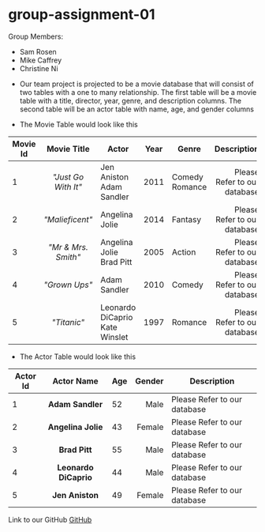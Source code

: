 # group-assignment-01
Group Members:
  * Sam Rosen
  * Mike Caffrey
  * Christine Ni

- Our team project is projected to be a movie database that will consist of two tables with a one to many relationship.
The first table will be a movie table with a title, director, year, genre, and description columns.
The second table will be an actor table with name, age, and gender columns

- The Movie Table would look like this

|Movie Id | Movie Title | Actor | Year | Genre | Description|
|---------|:-------------:|----------|------|-------|------------:|
|1| *"Just Go With It"* |Jen Aniston  Adam Sandler| 2011| Comedy Romance| Please Refer to our database|
|2| *"Malieficent"* | Angelina Jolie | 2014 | Fantasy| Please Refer to our database|
|3| *"Mr & Mrs. Smith"* |Angelina Jolie Brad Pitt| 2005 | Action | Please Refer to our database|
|4| *"Grown Ups"* |Adam Sandler| 2010 | Comedy| Please Refer to our database|
|5| *"Titanic"* |Leonardo DiCaprio Kate Winslet | 1997 | Romance | Please Refer to our database|


- The Actor Table would look like this

|Actor Id | Actor Name | Age | Gender| Description|
|----------|:------------:|-----|-------:|---------|
|1|**Adam Sandler**| 52 | Male |Please Refer to our database|
|2|**Angelina Jolie**| 43 | Female |Please Refer to our database|
|3|**Brad Pitt**| 55 | Male |Please Refer to our database|
|4|**Leonardo DiCaprio**| 44| Male |Please Refer to our database|
|5|**Jen Aniston**| 49| Female |Please Refer to our database|


Link to our GitHub
[GitHub](https://github.com/chrisni123/group-assignment-01)
